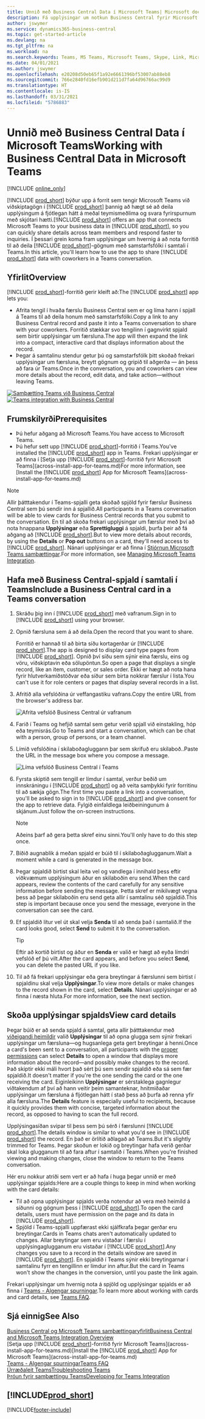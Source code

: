 ```yaml
---
title: Unnið með Business Central Data í Microsoft Teams| Microsoft docs
description: Fá upplýsingar um notkun Business Central fyrir Microsoft Teams.
author: jswymer
ms.service: dynamics365-business-central
ms.topic: get-started-article
ms.devlang: na
ms.tgt_pltfrm: na
ms.workload: na
ms.search.keywords: Teams, MS Teams, Microsoft Teams, Skype, Link, Microsoft 365, collaborate, collaboration, teamwork
ms.date: 04/01/2021
ms.author: jswymer
ms.openlocfilehash: e20208d50eb65f1a92e6661396bf53007ab88eb8
ms.sourcegitcommit: 766e2840fd16efb901d211d7fa64d96766ac99d9
ms.translationtype: HT
ms.contentlocale: is-IS
ms.lasthandoff: 03/31/2021
ms.locfileid: "5786883"
---
```

# <a name="working-with-business-central-data-in-microsoft-teams"></a><span data-ttu-id="6c4d8-103">Unnið með Business Central Data í Microsoft Teams</span><span class="sxs-lookup"><span data-stu-id="6c4d8-103">Working with Business Central Data in Microsoft Teams</span></span>

[!INCLUDE [online_only](includes/online_only.md)]

<span data-ttu-id="6c4d8-104">[!INCLUDE [prod_short](includes/prod_short.md)] býður upp á forrit sem tengir Microsoft Teams við viðskiptagögn í [!INCLUDE [prod_short](includes/prod_short.md)] þannig að hægt sé að deila upplýsingum á fjótlegan hátt á meðal teymismeðlima og svara fyrirspurnum með skjótari hætti.</span><span class="sxs-lookup"><span data-stu-id="6c4d8-104">[!INCLUDE [prod_short](includes/prod_short.md)] offers an app that connects Microsoft Teams to your business data in [!INCLUDE [prod_short](includes/prod_short.md)], so you can quickly share details across team members and respond faster to inquiries.</span></span> <span data-ttu-id="6c4d8-105">Í þessari grein koma fram upplýsingar um hvernig á að nota forritið til að deila [!INCLUDE [prod_short](includes/prod_short.md)]-gögnum með samstarfsfólki í samtali í Teams.</span><span class="sxs-lookup"><span data-stu-id="6c4d8-105">In this article, you'll learn how to use the app to share [!INCLUDE [prod_short](includes/prod_short.md)] data with coworkers in a Teams conversation.</span></span>

## <a name="overview"></a><span data-ttu-id="6c4d8-106">Yfirlit</span><span class="sxs-lookup"><span data-stu-id="6c4d8-106">Overview</span></span>

<span data-ttu-id="6c4d8-107">[!INCLUDE [prod_short](includes/prod_short.md)]-forritið gerir kleift að:</span><span class="sxs-lookup"><span data-stu-id="6c4d8-107">The [!INCLUDE [prod_short](includes/prod_short.md)] app lets you:</span></span>

- <span data-ttu-id="6c4d8-108">Afrita tengil í hvaða færslu Business Central sem er og líma hann í spjall á Teams til að deila honum með samstarfsfólki.</span><span class="sxs-lookup"><span data-stu-id="6c4d8-108">Copy a link to any Business Central record and paste it into a Teams conversation to share with your coworkers.</span></span> <span data-ttu-id="6c4d8-109">Forritið stækkar svo tengilinn í gagnvirkt spjald sem birtir upplýsingar um færsluna.</span><span class="sxs-lookup"><span data-stu-id="6c4d8-109">The app will then expand the link into a compact, interactive card that displays information about the record.</span></span>
- <span data-ttu-id="6c4d8-110">Þegar á samtalinu stendur getur þú og samstarfsfólk þitt skoðað frekari upplýsingar um færsluna, breytt gögnum og gripið til aðgerða &mdash; án þess að fara úr Teams.</span><span class="sxs-lookup"><span data-stu-id="6c4d8-110">Once in the conversation, you and coworkers can view more details about the record, edit data, and take action&mdash;without leaving Teams.</span></span>

<span data-ttu-id="6c4d8-111">[![Samþætting Teams við Business Central](media/teams-intro-v3.png)](media/teams-intro-v3.png#lightbox)</span><span class="sxs-lookup"><span data-stu-id="6c4d8-111">[![Teams integration with Business Central](media/teams-intro-v3.png)](media/teams-intro-v3.png#lightbox)</span></span>

## <a name="prerequisites"></a><span data-ttu-id="6c4d8-112">Frumskilyrði</span><span class="sxs-lookup"><span data-stu-id="6c4d8-112">Prerequisites</span></span>

- <span data-ttu-id="6c4d8-113">Þú hefur aðgang að Microsoft Teams.</span><span class="sxs-lookup"><span data-stu-id="6c4d8-113">You have access to Microsoft Teams.</span></span>
- <span data-ttu-id="6c4d8-114">Þú hefur sett upp [!INCLUDE [prod_short](includes/prod_short.md)]-forritið  í Teams.</span><span class="sxs-lookup"><span data-stu-id="6c4d8-114">You've installed the [!INCLUDE [prod_short](includes/prod_short.md)] app in Teams.</span></span> <span data-ttu-id="6c4d8-115">Frekari upplýsingar er að finna í [Setja upp [!INCLUDE [prod_short](includes/prod_short.md)]-forritið fyrir Microsoft Teams](across-install-app-for-teams.md)</span><span class="sxs-lookup"><span data-stu-id="6c4d8-115">For more information, see [Install the [!INCLUDE [prod_short](includes/prod_short.md)] App for Microsoft Teams](across-install-app-for-teams.md)</span></span>

> [!NOTE]
> <span data-ttu-id="6c4d8-116">Allir þátttakendur í Teams-spjalli geta skoðað spjöld fyrir færslur Business Central sem þú sendir inn á spjallið.</span><span class="sxs-lookup"><span data-stu-id="6c4d8-116">All participants in a Teams conversation will be able to view cards for Business Central records that you submit to the conversation.</span></span> <span data-ttu-id="6c4d8-117">En til að skoða frekari upplýsingar um færslur með því að nota hnappana **Upplýsingar** eða **Sprettigluggi** á spjaldi, þurfa þeir að fá aðgang að [!INCLUDE [prod_short](includes/prod_short.md)].</span><span class="sxs-lookup"><span data-stu-id="6c4d8-117">But to view more details about records, by using the **Details** or **Pop out** buttons on a card, they'll need access to [!INCLUDE [prod_short](includes/prod_short.md)].</span></span> <span data-ttu-id="6c4d8-118">Nánari upplýsingar er að finna í [Stjórnun Microsoft Teams samþættingar](admin-teams-integration.md#minimum-requirements-1).</span><span class="sxs-lookup"><span data-stu-id="6c4d8-118">For more information, see [Managing Microsoft Teams Integration](admin-teams-integration.md#minimum-requirements-1).</span></span>

## <a name="include-a-business-central-card-in-a-teams-conversation"></a><span data-ttu-id="6c4d8-119">Hafa með Business Central-spjald í samtali í Teams</span><span class="sxs-lookup"><span data-stu-id="6c4d8-119">Include a Business Central card in a Teams conversation</span></span>

1. <span data-ttu-id="6c4d8-120">Skráðu þig inn í [!INCLUDE [prod_short](includes/prod_short.md)] með vafranum.</span><span class="sxs-lookup"><span data-stu-id="6c4d8-120">Sign in to [!INCLUDE [prod_short](includes/prod_short.md)] using your browser.</span></span>
2. <span data-ttu-id="6c4d8-121">Opnið færsluna sem á að deila.</span><span class="sxs-lookup"><span data-stu-id="6c4d8-121">Open the record that you want to share.</span></span>

    <span data-ttu-id="6c4d8-122">Forritið er hannað til að birta síðu kortagerðar úr [!INCLUDE [prod_short](includes/prod_short.md)].</span><span class="sxs-lookup"><span data-stu-id="6c4d8-122">The app is designed to display card type pages from [!INCLUDE [prod_short](includes/prod_short.md)].</span></span> <span data-ttu-id="6c4d8-123">Opnið því síðu sem sýnir eina færslu, eins og vöru, viðskiptavin eða sölupöntun.</span><span class="sxs-lookup"><span data-stu-id="6c4d8-123">So open a page that displays a single record, like an item, customer, or sales order.</span></span> <span data-ttu-id="6c4d8-124">Ekki er hægt að nota hana fyrir hlutverkamiðstöðvar eða síður sem birta nokkrar færslur í lista.</span><span class="sxs-lookup"><span data-stu-id="6c4d8-124">You can't use it for role centers or pages that display several records in a list.</span></span>

3. <span data-ttu-id="6c4d8-125">Afritið alla vefslóðina úr veffangastiku vafrans.</span><span class="sxs-lookup"><span data-stu-id="6c4d8-125">Copy the entire URL from the browser's address bar.</span></span>

   ![Afrita vefslóð Business Central úr vafranum](media/teams-url-v2.png)
4. <span data-ttu-id="6c4d8-127">Farið í Teams og hefjið samtal sem getur verið spjall við einstakling, hóp eða teymisrás.</span><span class="sxs-lookup"><span data-stu-id="6c4d8-127">Go to Teams and start a conversation, which can be chat with a person, group of persons, or a team channel.</span></span>

    <!--Teams imposes a few limitations here eg. you cannot unfurl a link during a Voice/Video call :/ We should probably only mention this in a Troubleshooting section (and i hope it will also be fixed soon)-->
5. <span data-ttu-id="6c4d8-128">Límið vefslóðina í skilaboðagluggann þar sem skrifuð eru skilaboð..</span><span class="sxs-lookup"><span data-stu-id="6c4d8-128">Paste the URL in the message box where you compose a message.</span></span>

   ![Líma vefslóð Business Central í Teams](media/teams-paste-url-v2.png)
6. <span data-ttu-id="6c4d8-130">Fyrsta skiptið sem tengill er límdur í samtal, verður beðið um innskráningu í [!INCLUDE [prod_short](includes/prod_short.md)] og að veita samþykki fyrir forritinu til að sækja gögn.</span><span class="sxs-lookup"><span data-stu-id="6c4d8-130">The first time you paste a link into a conversation, you'll be asked to sign in to [!INCLUDE [prod_short](includes/prod_short.md)] and give consent for the app to retrieve data.</span></span> <span data-ttu-id="6c4d8-131">Fylgið einfaldlega leiðbeiningunum á skjánum.</span><span class="sxs-lookup"><span data-stu-id="6c4d8-131">Just follow the on-screen instructions.</span></span>

    > [!NOTE]
    > <span data-ttu-id="6c4d8-132">Aðeins þarf að gera þetta skref einu sinni.</span><span class="sxs-lookup"><span data-stu-id="6c4d8-132">You'll only have to do this step once.</span></span>

7. <span data-ttu-id="6c4d8-133">Bíðið augnablik á meðan spjald er búið til í skilaboðaglugganum.</span><span class="sxs-lookup"><span data-stu-id="6c4d8-133">Wait a moment while a card is generated in the message box.</span></span>

8. <span data-ttu-id="6c4d8-134">Þegar spjaldið birtist skal leita vel og vandlega í innihald þess eftir viðkvæmum upplýsingum áður en skilaboðin eru send.</span><span class="sxs-lookup"><span data-stu-id="6c4d8-134">When the card appears, review the contents of the card carefully for any sensitive information before sending the message.</span></span> <span data-ttu-id="6c4d8-135">Þetta skref er mikilvægt vegna þess að þegar skilaboðin eru send geta allir í samtalinu séð spjaldið.</span><span class="sxs-lookup"><span data-stu-id="6c4d8-135">This step is important because once you send the message, everyone in the conversation can see the card.</span></span>

9. <span data-ttu-id="6c4d8-136">Ef spjaldið lítur vel út skal velja **Senda** til að senda það í samtalið.</span><span class="sxs-lookup"><span data-stu-id="6c4d8-136">If the card looks good, select **Send** to submit it to the conversation.</span></span>

    > [!TIP]
    > <span data-ttu-id="6c4d8-137">Eftir að kortið birtist og áður en **Senda** er valið er hægt að eyða límdri vefslóð ef þú vilt.</span><span class="sxs-lookup"><span data-stu-id="6c4d8-137">After the card appears, and before you select **Send**, you can delete the pasted URL if you like.</span></span>

10. <span data-ttu-id="6c4d8-138">Til að fá frekari upplýsingar eða gera breytingar á færslunni sem birtist í spjaldinu skal velja **Upplýsingar**.</span><span class="sxs-lookup"><span data-stu-id="6c4d8-138">To view more details or make changes to the record shown in the card, select **Details**.</span></span> <span data-ttu-id="6c4d8-139">Nánari upplýsingar er að finna í næsta hluta.</span><span class="sxs-lookup"><span data-stu-id="6c4d8-139">For more information, see the next section.</span></span>

## <a name="view-card-details"></a><span data-ttu-id="6c4d8-140">Skoða upplýsingar spjalds</span><span class="sxs-lookup"><span data-stu-id="6c4d8-140">View card details</span></span>

<span data-ttu-id="6c4d8-141">Þegar búið er að senda spjald á samtal, geta allir þátttakendur með [viðeigandi heimildir](admin-teams-integration.md#permissions) valið **Upplýsingar** til að opna glugga sem sýnir frekari upplýsingar um færsluna&mdash;og hugsanlega geta gert breytingar á henni.</span><span class="sxs-lookup"><span data-stu-id="6c4d8-141">Once a card's been sent to a conversation, all participants with the [proper permissions](admin-teams-integration.md#permissions) can select **Details** to open a window that displays more information about the record&mdash;and possibly make changes to the record.</span></span> <span data-ttu-id="6c4d8-142">Það skiptir ekki máli hvort það sért þú sem sendir spjaldið eða sá sem fær spjaldið.</span><span class="sxs-lookup"><span data-stu-id="6c4d8-142">It doesn't matter if you're the one sending the card or the one receiving the card.</span></span> <span data-ttu-id="6c4d8-143">Eiginleikinn **Upplýsingar** er sérstaklega gagnlegur viðtakendum af því að hann veitir þeim samanteknar, hnitmiðaðar upplýsingar um færsluna á fljótlegan hátt í stað þess að þurfa að renna yfir alla færsluna.</span><span class="sxs-lookup"><span data-stu-id="6c4d8-143">The **Details** feature is especially useful to recipients, because it quickly provides them with concise, targeted information about the record, as opposed to having to scan the full record.</span></span>

<span data-ttu-id="6c4d8-144">Upplýsingasíðan svipar til þess sem þú sérð í færslunni [!INCLUDE [prod_short](includes/prod_short.md)].</span><span class="sxs-lookup"><span data-stu-id="6c4d8-144">The details window is similar to what you'd see in [!INCLUDE [prod_short](includes/prod_short.md)] the record.</span></span> <span data-ttu-id="6c4d8-145">En það er örlítið aðlagað að Teams.</span><span class="sxs-lookup"><span data-stu-id="6c4d8-145">But it's slightly trimmed for Teams.</span></span> <span data-ttu-id="6c4d8-146">Þegar skoðun er lokið og breytingar hafa verið gerðar skal loka glugganum til að fara aftur í samtalið í Teams.</span><span class="sxs-lookup"><span data-stu-id="6c4d8-146">When you're finished viewing and making changes, close the window to return to the Teams conversation.</span></span>

<span data-ttu-id="6c4d8-147">Hér eru nokkur atriði sem vert er að hafa í huga þegar unnið er með upplýsingar spjalds:</span><span class="sxs-lookup"><span data-stu-id="6c4d8-147">Here are a couple things to keep in mind when working with the card details:</span></span>

- <span data-ttu-id="6c4d8-148">Til að opna upplýsingar spjalds verða notendur að vera með heimild á síðunni og gögnum þess í [!INCLUDE [prod_short](includes/prod_short.md)].</span><span class="sxs-lookup"><span data-stu-id="6c4d8-148">To open the card details, users must have permission on the page and its data in [!INCLUDE [prod_short](includes/prod_short.md)].</span></span>
- <span data-ttu-id="6c4d8-149">Spjöld í Teams-spjalli uppfærast ekki sjálfkrafa þegar gerðar eru breytingar.</span><span class="sxs-lookup"><span data-stu-id="6c4d8-149">Cards in Teams chats aren't automatically updated to changes.</span></span> <span data-ttu-id="6c4d8-150">Allar breytingar sem eru vistaðar í færslu í upplýsingaglugganum eru vistaðar í [!INCLUDE [prod_short](includes/prod_short.md)].</span><span class="sxs-lookup"><span data-stu-id="6c4d8-150">Any changes you save to a record in the details window are saved in [!INCLUDE [prod_short](includes/prod_short.md)].</span></span> <span data-ttu-id="6c4d8-151">En spjaldið í Teams sýnir ekki breytingarnar í samtalinu fyrr en tengillinn er límdur inn aftur.</span><span class="sxs-lookup"><span data-stu-id="6c4d8-151">But the card in Teams won't show the changes in the conversion, until you paste the link again.</span></span>

<span data-ttu-id="6c4d8-152">Frekari upplýsingar um hvernig nota á spjöld og upplýsingar spjalds er að finna í [Teams - Algengar spurningar](teams-faq.md).</span><span class="sxs-lookup"><span data-stu-id="6c4d8-152">To learn more about working with cards and card details, see [Teams FAQ](teams-faq.md).</span></span>

## <a name="see-also"></a><span data-ttu-id="6c4d8-153">Sjá einnig</span><span class="sxs-lookup"><span data-stu-id="6c4d8-153">See Also</span></span>

[<span data-ttu-id="6c4d8-154">Business Central og Microsoft Teams samþættingaryfirlit</span><span class="sxs-lookup"><span data-stu-id="6c4d8-154">Business Central and Microsoft Teams Integration Overview</span></span>](across-teams-overview.md)  
<span data-ttu-id="6c4d8-155">[Setja upp [!INCLUDE [prod_short](includes/prod_short.md)]-forritið fyrir Microsoft Teams](across-install-app-for-teams.md)</span><span class="sxs-lookup"><span data-stu-id="6c4d8-155">[Install the [!INCLUDE [prod_short](includes/prod_short.md)] App for Microsoft Teams](across-install-app-for-teams.md)</span></span>  
[<span data-ttu-id="6c4d8-156">Teams - Algengar spurningar</span><span class="sxs-lookup"><span data-stu-id="6c4d8-156">Teams FAQ</span></span>](teams-faq.md)  
[<span data-ttu-id="6c4d8-157">Úrræðaleit Teams</span><span class="sxs-lookup"><span data-stu-id="6c4d8-157">Troubleshooting Teams</span></span>](admin-teams-troubleshooting.md)  
[<span data-ttu-id="6c4d8-158">Þróun fyrir samþættingu Teams</span><span class="sxs-lookup"><span data-stu-id="6c4d8-158">Developing for Teams Integration</span></span>](/dynamics365/business-central/dev-itpro/developer/devenv-develop-for-teams)  

## [!INCLUDE[prod_short](includes/free_trial_md.md)]  


[!INCLUDE[footer-include](includes/footer-banner.md)]